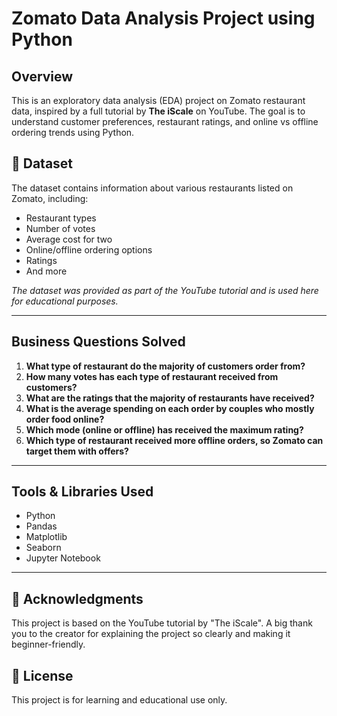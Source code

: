 # Zomato Data Analysis Project using Python

##  Overview

This is an exploratory data analysis (EDA) project on Zomato restaurant data, inspired by a full tutorial by **The iScale** on YouTube. The goal is to understand customer preferences, restaurant ratings, and online vs offline ordering trends using Python.

## 📁 Dataset

The dataset contains information about various restaurants listed on Zomato, including:
- Restaurant types
- Number of votes
- Average cost for two
- Online/offline ordering options
- Ratings
- And more

 *The dataset was provided as part of the YouTube tutorial and is used here for educational purposes.*

---

##  Business Questions Solved

1. **What type of restaurant do the majority of customers order from?**  
2. **How many votes has each type of restaurant received from customers?**  
3. **What are the ratings that the majority of restaurants have received?**  
4. **What is the average spending on each order by couples who mostly order food online?**  
5. **Which mode (online or offline) has received the maximum rating?**  
6. **Which type of restaurant received more offline orders, so Zomato can target them with offers?**

---

##  Tools & Libraries Used

- Python 
- Pandas
- Matplotlib
- Seaborn
- Jupyter Notebook

---
## 🙏 Acknowledgments
This project is based on the YouTube tutorial by "The iScale".
A big thank you to the creator for explaining the project so clearly and making it beginner-friendly.

## 📌 License
This project is for learning and educational use only. 





